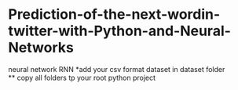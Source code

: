 # Prediction-of-the-next-wordin-twitter-with-Python-and-Neural-Networks
neural network RNN 
*add your csv format dataset in dataset folder  
** copy all folders tp your root python project
